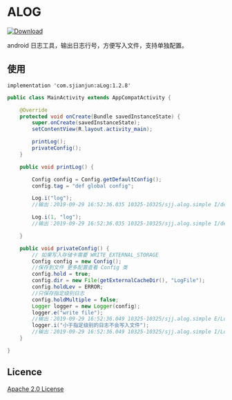 # ALOG

[ ![Download](https://api.bintray.com/packages/sjianjun/maven/aLog/images/download.svg?version=1.2.8) ](https://bintray.com/sjianjun/maven/aLog/1.2.8/link)

android 日志工具，输出日志行号，方便写入文件，支持单独配置。

## 使用
```
implementation 'com.sjianjun:aLog:1.2.8'
```
```java
public class MainActivity extends AppCompatActivity {

    @Override
    protected void onCreate(Bundle savedInstanceState) {
        super.onCreate(savedInstanceState);
        setContentView(R.layout.activity_main);

        printLog();
        privateConfig();
    }

    public void printLog() {

        Config config = Config.getDefaultConfig();
        config.tag = "def global config";

        Log.i("log");
        //输出：2019-09-29 16:52:36.035 10325-10325/sjj.alog.simple I/def global config: printLog(MainActivity.java:30) log

        Log.i(1, "log");
        //输出：2019-09-29 16:52:36.035 10325-10325/sjj.alog.simple I/def global config: onCreate(MainActivity.java:21) log

    }

    public void privateConfig() {
        // 如果写入存储卡需要 WRITE_EXTERNAL_STORAGE
        Config config = new Config();
        //保存到文件 更多配置查看 Config 类
        config.hold = true;
        config.dir = new File(getExternalCacheDir(), "LogFile");
        config.holdLev = ERROR;
        //只保存指定级别日志
        config.holdMultiple = false;
        Logger logger = new Logger(config);
        logger.e("write file");
        //输出：2019-09-29 16:52:36.049 10325-10325/sjj.alog.simple E/Logger: privateConfig(MainActivity.java:48) write file
        logger.i("小于指定级别的日志不会写入文件");
        //输出：2019-09-29 16:52:36.049 10325-10325/sjj.alog.simple I/Logger: privateConfig(MainActivity.java:50) 小于指定级别的日志不会写入文件
    }

}
```
## Licence
 [Apache 2.0 License](http://www.apache.org/licenses/LICENSE-2.0.html)
